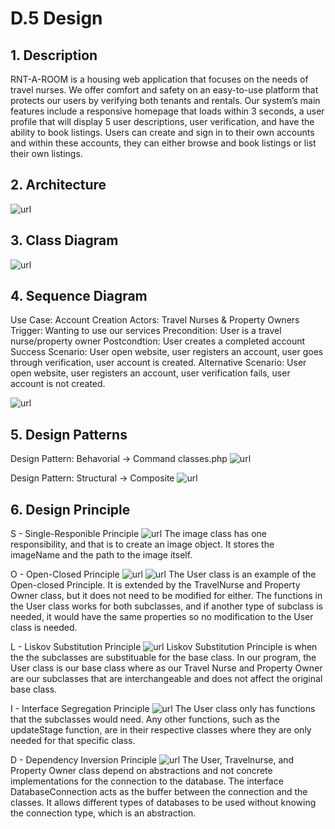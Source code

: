 # D.5 Design
## 1. Description
RNT-A-ROOM is a housing web application that focuses on the needs of travel nurses. We offer comfort and safety on an easy-to-use platform that protects our users by verifying both tenants and rentals. Our system’s main features include a responsive homepage that loads within 3 seconds, a user profile that will display 5 user descriptions, user verification, and have the ability to book listings. Users can create and sign in to their own accounts and within these accounts, they can either browse and book listings or list their own listings.

## 2. Architecture
![url](https://github.com/cl2493/cs386/blob/271b5d39eeff0a0218db9814edefa200fd1e540a/images/architecture_uml.png)

## 3. Class Diagram
![url](https://github.com/cl2493/cs386/blob/271b5d39eeff0a0218db9814edefa200fd1e540a/images/classdiagram.drawio.png)

## 4. Sequence Diagram
Use Case: Account Creation 
Actors: Travel Nurses & Property Owners 
Trigger: Wanting to use our services 
Precondition: User is a travel nurse/property owner 
Postcondtion: User creates a completed account 
Success Scenario: User open website, user registers an account, user goes through verification, user account is created. 
Alternative Scenario: User open website, user registers an account, user verification fails, user account is not created.

![url](https://github.com/cl2493/cs386/blob/271b5d39eeff0a0218db9814edefa200fd1e540a/images/sequence_diagram.png)

## 5. Design Patterns
Design Pattern: Behavorial -> Command
classes.php
![url](https://github.com/cl2493/cs386/blob/271b5d39eeff0a0218db9814edefa200fd1e540a/images/command_design.png)

Design Pattern: Structural -> Composite
![url](https://github.com/cl2493/cs386/blob/271b5d39eeff0a0218db9814edefa200fd1e540a/images/compositeDiagram.png)

## 6. Design Principle 
S - Single-Responible Principle
![url](https://github.com/cl2493/cs386/blob/271b5d39eeff0a0218db9814edefa200fd1e540a/images/single-responsibility.png)
The image class has one responsibility, and that is to create an image object. It stores the imageName and the path to the image itself.

O - Open-Closed Principle
![url](https://github.com/cl2493/cs386/blob/271b5d39eeff0a0218db9814edefa200fd1e540a/images/open-closed.png)
![url](https://github.com/cl2493/cs386/blob/271b5d39eeff0a0218db9814edefa200fd1e540a/images/open-closed2.png)
The User class is an example of the Open-closed Principle. It is extended by the TravelNurse and Property Owner class, but it does not need to be modified for either. The functions in the User class works for both subclasses, and if another type of subclass is needed, it would have the same properties so no modification to the User class is needed.

L - Liskov Substitution Principle
![url](https://github.com/cl2493/cs386/blob/271b5d39eeff0a0218db9814edefa200fd1e540a/images/Liskov-substitution.png)
Liskov Substitution Principle is when the the subclasses are substituable for the base class. In our program, the User class is our base class where as our Travel Nurse and Property Owner are our subclasses that are interchangeable and does not affect the original base class.


I - Interface Segregation Principle
![url](https://github.com/cl2493/cs386/blob/271b5d39eeff0a0218db9814edefa200fd1e540a/images/open-closed.png)
The User class only has functions that the subclasses would need. Any other functions, such as the updateStage function, are in their respective classes where they are only needed for that specific class.

D - Dependency Inversion Principle
![url](https://github.com/cl2493/cs386/blob/271b5d39eeff0a0218db9814edefa200fd1e540a/images/DIP.png)
The User, Travelnurse, and Property Owner class depend on abstractions and not concrete implementations for the connection to the database. The interface DatabaseConnection acts as the buffer between the connection and the classes. It allows different types of databases to be used without knowing the connection type, which is an abstraction.
